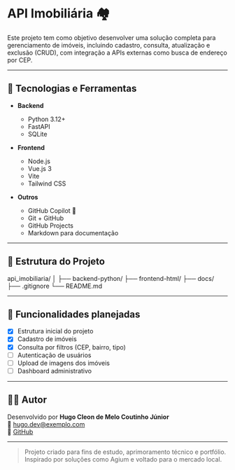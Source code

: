 # API Imobiliária 🏘️

Este projeto tem como objetivo desenvolver uma solução completa para gerenciamento de imóveis, incluindo cadastro, consulta, atualização e exclusão (CRUD), com integração a APIs externas como busca de endereço por CEP.

---

## 🔧 Tecnologias e Ferramentas

- **Backend**
  - Python 3.12+
  - FastAPI
  - SQLite
  
- **Frontend**
  - Node.js
  - Vue.js 3
  - Vite
  - Tailwind CSS

- **Outros**
  - GitHub Copilot 🤖
  - Git + GitHub
  - GitHub Projects
  - Markdown para documentação

---

## 📁 Estrutura do Projeto

api_imobiliaria/
│
├── backend-python/
├── frontend-html/
├── docs/
├── .gitignore
└── README.md


---

## 📌 Funcionalidades planejadas

- [x] Estrutura inicial do projeto
- [x] Cadastro de imóveis
- [x] Consulta por filtros (CEP, bairro, tipo)
- [ ] Autenticação de usuários
- [ ] Upload de imagens dos imóveis
- [ ] Dashboard administrativo

---

## 👨‍💻 Autor

Desenvolvido por **Hugo Cleon de Melo Coutinho Júnior**  
📧 hugo.dev@exemplo.com  
🔗 [GitHub](https://github.com/HugoUpdev)

---

> Projeto criado para fins de estudo, aprimoramento técnico e portfólio.  
> Inspirado por soluções como Agium e voltado para o mercado local.

